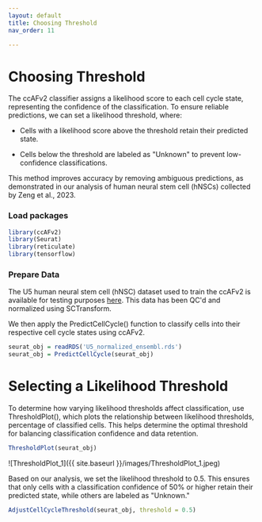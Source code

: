 ```yaml
---
layout: default
title: Choosing Threshold
nav_order: 11

---
```


# Choosing Threshold

The ccAFv2 classifier assigns a likelihood score to each cell cycle
state, representing the confidence of the classification. To ensure
reliable predictions, we can set a likelihood threshold, where:

-   Cells with a likelihood score above the threshold retain their
    predicted state.

-   Cells below the threshold are labeled as "Unknown" to prevent
    low-confidence classifications.

This method improves accuracy by removing ambiguous predictions, as
demonstrated in our analysis of human neural stem cell (hNSCs) collected
by Zeng et al., 2023.

### Load packages

```r
library(ccAFv2)
library(Seurat)
library(reticulate)
library(tensorflow)
```

### Prepare Data
The U5 human neural stem cell (hNSC) dataset used to train the ccAFv2 is available for testing purposes [here](https://zenodo.org/records/10961633/files/U5_normalized_ensembl.rds?download=1). This data has been QC'd and normalized using SCTransform.

We then apply the PredictCellCycle() function to classify cells into their respective cell cycle states using ccAFv2. 

```r
seurat_obj = readRDS('U5_normalized_ensembl.rds')
seurat_obj = PredictCellCycle(seurat_obj)
```

#  Selecting a Likelihood Threshold
To determine how varying likelihood thresholds affect classification, use ThresholdPlot(), which plots the relationship between likelihood thresholds, percentage of classified cells. This helps determine the optimal threshold for balancing classification confidence and data retention.

```r
ThresholdPlot(seurat_obj)
```
![ThresholdPlot_1]({{ site.baseurl }}/images/ThresholdPlot_1.jpeg)

Based on our analysis, we set the likelihood threshold to 0.5. This ensures that only cells with a classification confidence of 50% or higher retain their predicted state, while others are labeled as "Unknown." 
```r
AdjustCellCycleThreshold(seurat_obj, threshold = 0.5)
```


